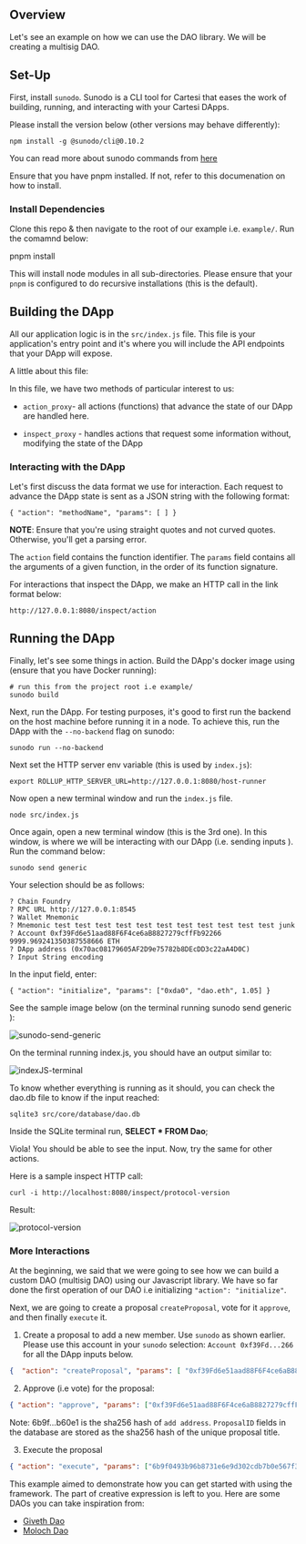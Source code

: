 ## Overview

Let's see an example on how we can use the DAO library. We will be creating a multisig DAO. 

## Set-Up
First, install `sunodo`. Sunodo is a CLI tool for Cartesi that eases the work of building, running, and interacting with your Cartesi DApps. 

Please install the version below (other versions may behave differently):

```
npm install -g @sunodo/cli@0.10.2
```

You can read more about sunodo commands from [here](https://docs.sunodo.io/guide/introduction/what-is-sunodo)

Ensure that you have pnpm installed. If not, refer to this documenation on how to install.

### Install Dependencies

Clone this repo & then navigate to the root of our example i.e. `example/`. Run the comamnd below:

pnpm install

This will install node modules in all sub-directories. Please ensure that your `pnpm` is configured to do recursive installations (this is the default).

## Building the DApp 

All our application logic is in the `src/index.js` file. This file is your application's entry point and it's where you will include the API endpoints that your DApp will expose.

A little about this file: 

In this file, we have two methods of particular interest to us: 

- `action_proxy`- all actions (functions) that advance the state of our DApp are handled here. 

- `inspect_proxy` - handles actions that request some information without, modifying the state of the DApp 

### Interacting with the DApp 
Let's first discuss the data format we use for interaction. Each request to advance the DApp state is sent as a JSON string with the following format:

```
{ "action": "methodName", "params": [ ] }
```
**NOTE**: Ensure that you're using straight quotes and not curved quotes. Otherwise, you'll get a parsing error.

The `action` field contains the function identifier. The `params` field contains all the arguments of a given function, in the order of its function signature.

For interactions that inspect the DApp, we make an HTTP call in the link format below:

```
http://127.0.0.1:8080/inspect/action

```
## Running the DApp 

Finally, let's see some things in action. Build the DApp's docker image using (ensure that you have Docker running):

```
# run this from the project root i.e example/
sunodo build
```

Next, run the DApp. For testing purposes, it's good to first run the backend on the host machine before running it in a node. To achieve this, run the DApp with the `--no-backend` flag on sunodo:

```
sunodo run --no-backend
```

Next set the HTTP server env variable (this is used by `index.js`):

```
export ROLLUP_HTTP_SERVER_URL=http://127.0.0.1:8080/host-runner
```

Now open a new terminal window and run the `index.js` file.

```
node src/index.js

```
Once again, open a new terminal window (this is the 3rd one). In this window, is where we will be interacting with our DApp (i.e. sending inputs ). Run the command below:

```
sunodo send generic 
```

Your selection should be as follows:

```
? Chain Foundry
? RPC URL http://127.0.0.1:8545
? Wallet Mnemonic
? Mnemonic test test test test test test test test test test test junk
? Account 0xf39Fd6e51aad88F6F4ce6aB8827279cffFb92266 9999.969241350387558666 ETH
? DApp address (0x70ac08179605AF2D9e75782b8DEcDD3c22aA4D0C)
? Input String encoding
```

In the input field, enter: 

```
{ "action": "initialize", "params": ["0xda0", "dao.eth", 1.05] }
```
See the sample image below (on the terminal running sunodo send generic ):

![sunodo-send-generic](https://github.com/Mberic/dao-template-cartesi/assets/51446308/4fb64b0e-8dc0-40c0-89c8-c1111f77af72)

On the terminal running index.js, you should have an output similar to:

![indexJS-terminal](https://github.com/Mberic/dao-template-cartesi/assets/51446308/eabf3815-5e25-4a50-8cae-029e99d2de0b)

To know whether everything is running as it should, you can check the dao.db file to know if the input reached:

```
sqlite3 src/core/database/dao.db
```
Inside the SQLite terminal run, **SELECT * FROM Dao**;

Viola! You should be able to see the input. Now, try the same for other actions.

Here is a sample inspect HTTP call:

```
curl -i http://localhost:8080/inspect/protocol-version
```
Result:

![protocol-version](https://github.com/Mberic/dao-template-cartesi/assets/51446308/76764fa2-8a65-4637-99d0-d0c8582642a1)

### More Interactions

At the beginning, we said that we were going to see how we can build a custom DAO (multisig DAO) using our Javascript library. We have so far done the first operation of our DAO i.e initializing `"action": "initialize"`.

Next, we are going to create a proposal `createProposal`, vote for it `approve`, and then finally `execute` it.

1. Create a proposal to add a new member. Use `sunodo` as shown earlier. Please use this account in your `sunodo` selection: `Account 0xf39Fd...266` for all the DApp inputs below.

```json
{  "action": "createProposal", "params": [ "0xf39Fd6e51aad88F6F4ce6aB8827279cffFb92266", { "title": "add address", "description": "new member" }, "2023-12-29 02:30:00",  "2024-12-29 02:30:00", { "action": "addAddresses", "params": ["0x70997970C51812dc3A010C7d01b50e0d17dc79C8"] } ] }
```
2. Approve (i.e vote) for the proposal:

```json
{ "action": "approve", "params": ["0xf39Fd6e51aad88F6F4ce6aB8827279cffFb92266", "6b9f0493b96b8731e6e9d302cdb7b0e567f381b49df02e78f0abab73d33b60e1"] }
```

Note: 6b9f...b60e1 is the sha256 hash of `add address`. `ProposalID` fields in the database are stored as the sha256 hash of the unique proposal title.

3. Execute the proposal

```json
{ "action": "execute", "params": ["6b9f0493b96b8731e6e9d302cdb7b0e567f381b49df02e78f0abab73d33b60e1"] }
```

This example aimed to demonstrate how you can get started with using the framework. The part of creative expression is left to you. Here are some DAOs you can take inspiration from:

- [Giveth Dao](https://giveth.io/)
- [Moloch Dao](https://molochdao.com/)